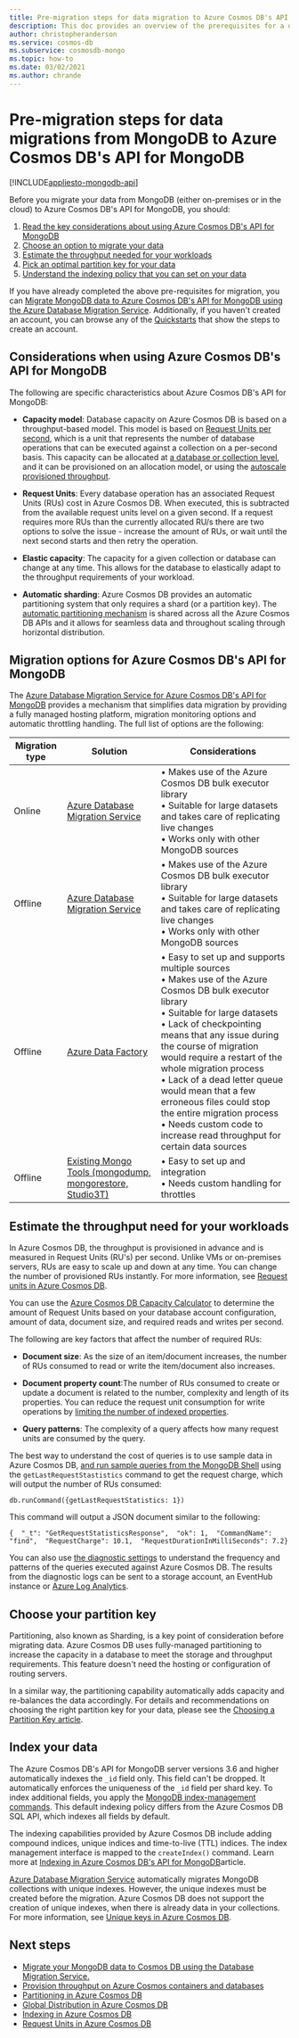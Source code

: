 ```yaml
---
title: Pre-migration steps for data migration to Azure Cosmos DB's API for MongoDB
description: This doc provides an overview of the prerequisites for a data migration from MongoDB to Cosmos DB.
author: christopheranderson
ms.service: cosmos-db
ms.subservice: cosmosdb-mongo
ms.topic: how-to
ms.date: 03/02/2021
ms.author: chrande
---
```


# Pre-migration steps for data migrations from MongoDB to Azure Cosmos DB's API for MongoDB
[!INCLUDE[appliesto-mongodb-api](includes/appliesto-mongodb-api.md)]

Before you migrate your data from MongoDB (either on-premises or in the cloud) to Azure Cosmos DB's API for MongoDB, you should:

1. [Read the key considerations about using Azure Cosmos DB's API for MongoDB](#considerations)
2. [Choose an option to migrate your data](#options)
3. [Estimate the throughput needed for your workloads](#estimate-throughput)
4. [Pick an optimal partition key for your data](#partitioning)
5. [Understand the indexing policy that you can set on your data](#indexing)

If you have already completed the above pre-requisites for migration, you can [Migrate MongoDB data to Azure Cosmos DB's API for MongoDB using the Azure Database Migration Service](../dms/tutorial-mongodb-cosmos-db.md). Additionally, if you haven't created an account, you can browse any of the [Quickstarts](create-mongodb-dotnet.md) that show the steps to create an account.

## <a id="considerations"></a>Considerations when using Azure Cosmos DB's API for MongoDB

The following are specific characteristics about Azure Cosmos DB's API for MongoDB:

- **Capacity model**: Database capacity on Azure Cosmos DB is based on a throughput-based model. This model is based on [Request Units per second](request-units.md), which is a unit that represents the number of database operations that can be executed against a collection on a per-second basis. This capacity can be allocated at [a database or collection level](set-throughput.md), and it can be provisioned on an allocation model, or using the [autoscale provisioned throughput](provision-throughput-autoscale.md).

- **Request Units**: Every database operation has an associated Request Units (RUs) cost in Azure Cosmos DB. When executed, this is subtracted from the available request units level on a given second. If a request requires more RUs than the currently allocated RU/s there are two options to solve the issue - increase the amount of RUs, or wait until the next second starts and then retry the operation.

- **Elastic capacity**: The capacity for a given collection or database can change at any time. This allows for the database to elastically adapt to the throughput requirements of your workload.

- **Automatic sharding**: Azure Cosmos DB provides an automatic partitioning system that only requires a shard (or a partition key). The [automatic partitioning mechanism](partitioning-overview.md) is shared across all the Azure Cosmos DB APIs and it allows for seamless data and throughout scaling through horizontal distribution.

## <a id="options"></a>Migration options for Azure Cosmos DB's API for MongoDB

The [Azure Database Migration Service for Azure Cosmos DB's API for MongoDB](../dms/tutorial-mongodb-cosmos-db.md) provides a mechanism that simplifies data migration by providing a fully managed hosting platform, migration monitoring options and automatic throttling handling. The full list of options are the following:

|**Migration type**|**Solution**|**Considerations**|
|---------|---------|---------|
|Online|[Azure Database Migration Service](../dms/tutorial-mongodb-cosmos-db-online.md)|&bull; Makes use of the Azure Cosmos DB bulk executor library <br/>&bull; Suitable for large datasets and takes care of replicating live changes <br/>&bull; Works only with other MongoDB sources|
|Offline|[Azure Database Migration Service](../dms/tutorial-mongodb-cosmos-db-online.md)|&bull; Makes use of the Azure Cosmos DB bulk executor library <br/>&bull; Suitable for large datasets and takes care of replicating live changes <br/>&bull; Works only with other MongoDB sources|
|Offline|[Azure Data Factory](../data-factory/connector-azure-cosmos-db.md)|&bull; Easy to set up and supports multiple sources <br/>&bull; Makes use of the Azure Cosmos DB bulk executor library <br/>&bull; Suitable for large datasets <br/>&bull; Lack of checkpointing means that any issue during the course of migration would require a restart of the whole migration process<br/>&bull; Lack of a dead letter queue would mean that a few erroneous files could stop the entire migration process <br/>&bull; Needs custom code to increase read throughput for certain data sources|
|Offline|[Existing Mongo Tools (mongodump, mongorestore, Studio3T)](https://azure.microsoft.com/resources/videos/using-mongodb-tools-with-azure-cosmos-db/)|&bull; Easy to set up and integration <br/>&bull; Needs custom handling for throttles|

## <a id="estimate-throughput"></a> Estimate the throughput need for your workloads

In Azure Cosmos DB, the throughput is provisioned in advance and is measured in Request Units (RU's) per second. Unlike VMs or on-premises servers, RUs are easy to scale up and down at any time. You can change the number of provisioned RUs instantly. For more information, see [Request units in Azure Cosmos DB](request-units.md).

You can use the [Azure Cosmos DB Capacity Calculator](https://cosmos.azure.com/capacitycalculator/) to determine the amount of Request Units based on your database account configuration, amount of data, document size, and required reads and writes per second.

The following are key factors that affect the number of required RUs:
- **Document size**: As the size of an item/document increases, the number of RUs consumed to read or write the item/document also increases.

- **Document property count**:The number of RUs consumed to create or update a document is related to the number, complexity and length of its properties. You can reduce the request unit consumption for write operations by [limiting the number of indexed properties](mongodb-indexing.md).

- **Query patterns**: The complexity of a query affects how many request units are consumed by the query. 

The best way to understand the cost of queries is to use sample data in Azure Cosmos DB, [and run sample queries from the MongoDB Shell](connect-mongodb-account.md) using the `getLastRequestStastistics` command to get the request charge, which will output the number of RUs consumed:

`db.runCommand({getLastRequestStatistics: 1})`

This command will output a JSON document similar to the following:

```{  "_t": "GetRequestStatisticsResponse",  "ok": 1,  "CommandName": "find",  "RequestCharge": 10.1,  "RequestDurationInMilliSeconds": 7.2}```

You can also use [the diagnostic settings](cosmosdb-monitor-resource-logs.md) to understand the frequency and patterns of the queries executed against Azure Cosmos DB. The results from the diagnostic logs can be sent to a storage account, an EventHub instance or [Azure Log Analytics](../azure-monitor/log-query/log-analytics-tutorial.md).  

## <a id="partitioning"></a>Choose your partition key
Partitioning, also known as Sharding, is a key point of consideration before migrating data. Azure Cosmos DB uses fully-managed partitioning to increase the capacity in a database to meet the storage and throughput requirements. This feature doesn't need the hosting or configuration of routing servers.   

In a similar way, the partitioning capability automatically adds capacity and re-balances the data accordingly. For details and recommendations on choosing the right partition key for your data, please see the [Choosing a Partition Key article](partitioning-overview.md#choose-partitionkey). 

## <a id="indexing"></a>Index your data

The Azure Cosmos DB's API for MongoDB server versions 3.6 and higher automatically indexes the `_id` field only. This field can't be dropped. It automatically enforces the uniqueness of the `_id` field per shard key. To index additional fields, you apply the [MongoDB index-management commands](mongodb-indexing.md). This default indexing policy differs from the Azure Cosmos DB SQL API, which indexes all fields by default.

The indexing capabilities provided by Azure Cosmos DB include adding compound indices, unique indices and time-to-live (TTL) indices. The index management interface is mapped to the `createIndex()` command. Learn more at [Indexing in Azure Cosmos DB's API for MongoDB](mongodb-indexing.md)article.

[Azure Database Migration Service](../dms/tutorial-mongodb-cosmos-db.md) automatically migrates MongoDB collections with unique indexes. However, the unique indexes must be created before the migration. Azure Cosmos DB does not support the creation of unique indexes, when there is already data in your collections. For more information, see [Unique keys in Azure Cosmos DB](unique-keys.md).

## Next steps
* [Migrate your MongoDB data to Cosmos DB using the Database Migration Service.](../dms/tutorial-mongodb-cosmos-db.md) 
* [Provision throughput on Azure Cosmos containers and databases](set-throughput.md)
* [Partitioning in Azure Cosmos DB](partitioning-overview.md)
* [Global Distribution in Azure Cosmos DB](distribute-data-globally.md)
* [Indexing in Azure Cosmos DB](index-overview.md)
* [Request Units in Azure Cosmos DB](request-units.md)
